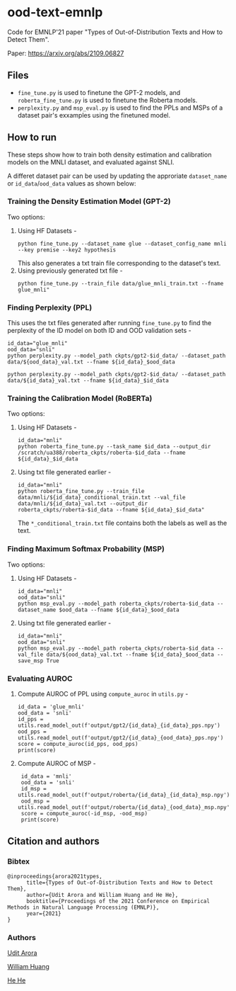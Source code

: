 # ood-text-emnlp
Code for EMNLP'21 paper "Types of Out-of-Distribution Texts and How to Detect Them".

Paper: https://arxiv.org/abs/2109.06827

## Files
- `fine_tune.py` is used to finetune the GPT-2 models, and `roberta_fine_tune.py` is used to finetune the Roberta models.
- `perplexity.py` and `msp_eval.py` is used to find the PPLs and MSPs of a dataset pair's exxamples using the finetuned model.

## How to run
These steps show how to train both density estimation and calibration models on the MNLI dataset, and evaluated against SNLI.

A differet dataset pair can be used by updating the approriate `dataset_name` or `id_data`/`ood_data` values as shown below:

### Training the Density Estimation Model (GPT-2)
Two options:
1. Using HF Datasets -
   ```
   python fine_tune.py --dataset_name glue --dataset_config_name mnli --key premise --key2 hypothesis
   ```
   This also generates a txt train file corresponding to the dataset's text.
2. Using previously generated txt file -
   ```
   python fine_tune.py --train_file data/glue_mnli_train.txt --fname glue_mnli"
   ```

### Finding Perplexity (PPL)
This uses the txt files generated after running `fine_tune.py` to find the perplexity of the ID model on both ID and OOD validation sets -
```
id_data="glue_mnli"
ood_data="snli"
python perplexity.py --model_path ckpts/gpt2-$id_data/ --dataset_path data/${ood_data}_val.txt --fname ${id_data}_$ood_data

python perplexity.py --model_path ckpts/gpt2-$id_data/ --dataset_path data/${id_data}_val.txt --fname ${id_data}_$id_data
```

### Training the Calibration Model (RoBERTa)
Two options:
1. Using HF Datasets -
   ```
   id_data="mnli"
   python roberta_fine_tune.py --task_name $id_data --output_dir /scratch/ua388/roberta_ckpts/roberta-$id_data --fname ${id_data}_$id_data
   ```

2. Using txt file generated earlier -
   ```
   id_data="mnli"
   python roberta_fine_tune.py --train_file data/mnli/${id_data}_conditional_train.txt --val_file data/mnli/${id_data}_val.txt --output_dir roberta_ckpts/roberta-$id_data --fname ${id_data}_$id_data"
   ```
   The `*_conditional_train.txt` file contains both the labels as well as the text.

### Finding Maximum Softmax Probability (MSP)
Two options:
1. Using HF Datasets -
   ```
   id_data="mnli"
   ood_data="snli"
   python msp_eval.py --model_path roberta_ckpts/roberta-$id_data --dataset_name $ood_data --fname ${id_data}_$ood_data
   ```
2. Using txt file generated earlier -
   ```
   id_data="mnli"
   ood_data="snli"
   python msp_eval.py --model_path roberta_ckpts/roberta-$id_data --val_file data/${ood_data}_val.txt --fname ${id_data}_$ood_data --save_msp True
   ```

### Evaluating AUROC
1. Compute AUROC of PPL using `compute_auroc` in `utils.py` -
    ```
    id_data = 'glue_mnli'
    ood_data = 'snli'
    id_pps = utils.read_model_out(f'output/gpt2/{id_data}_{id_data}_pps.npy')
    ood_pps = utils.read_model_out(f'output/gpt2/{id_data}_{ood_data}_pps.npy')
    score = compute_auroc(id_pps, ood_pps)
    print(score)
    ```

2. Compute AUROC of MSP -
   ```
    id_data = 'mnli'
    ood_data = 'snli'
    id_msp = utils.read_model_out(f'output/roberta/{id_data}_{id_data}_msp.npy')
    ood_msp = utils.read_model_out(f'output/roberta/{id_data}_{ood_data}_msp.npy')
    score = compute_auroc(-id_msp, -ood_msp)
    print(score)
   ```

## Citation and authors

### Bibtex

```
@inproceedings{arora2021types,
      title={Types of Out-of-Distribution Texts and How to Detect Them}, 
      author={Udit Arora and William Huang and He He},
      booktitle={Proceedings of the 2021 Conference on Empirical Methods in Natural Language Processing (EMNLP)},
      year={2021}
}
```

### Authors

[Udit Arora](https://uditarora.com)

[William Huang](https://wh629.github.io/)

[He He](https://hhexiy.github.io)
